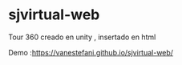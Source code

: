 # sjvirtual-web

Tour 360 creado en unity , insertado en html 

Demo :https://vanestefani.github.io/sjvirtual-web/
